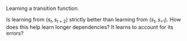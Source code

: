 Learning a transition function.

Is learning from $(s_t, s_{t+2})$ strictly better than learning from $(s_t, s_{+1})$.
How does this help learn longer dependencies?
It learns to account for its errors?
